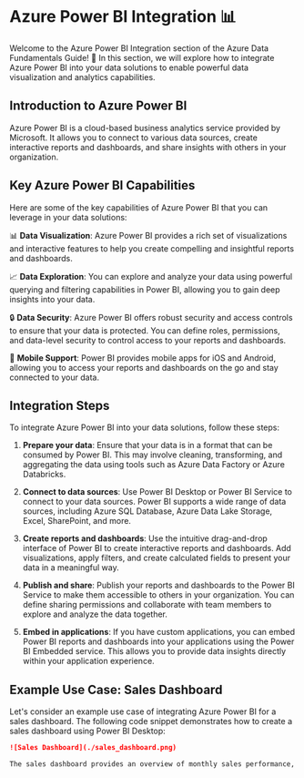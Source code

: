 # Azure Power BI Integration 📊

Welcome to the Azure Power BI Integration section of the Azure Data Fundamentals Guide! 🌟 In this section, we will explore how to integrate Azure Power BI into your data solutions to enable powerful data visualization and analytics capabilities.

## Introduction to Azure Power BI

Azure Power BI is a cloud-based business analytics service provided by Microsoft. It allows you to connect to various data sources, create interactive reports and dashboards, and share insights with others in your organization.

## Key Azure Power BI Capabilities

Here are some of the key capabilities of Azure Power BI that you can leverage in your data solutions:

📊 **Data Visualization**: Azure Power BI provides a rich set of visualizations and interactive features to help you create compelling and insightful reports and dashboards.

📈 **Data Exploration**: You can explore and analyze your data using powerful querying and filtering capabilities in Power BI, allowing you to gain deep insights into your data.

🔒 **Data Security**: Azure Power BI offers robust security and access controls to ensure that your data is protected. You can define roles, permissions, and data-level security to control access to your reports and dashboards.

📱 **Mobile Support**: Power BI provides mobile apps for iOS and Android, allowing you to access your reports and dashboards on the go and stay connected to your data.

## Integration Steps

To integrate Azure Power BI into your data solutions, follow these steps:

1. **Prepare your data**: Ensure that your data is in a format that can be consumed by Power BI. This may involve cleaning, transforming, and aggregating the data using tools such as Azure Data Factory or Azure Databricks.

2. **Connect to data sources**: Use Power BI Desktop or Power BI Service to connect to your data sources. Power BI supports a wide range of data sources, including Azure SQL Database, Azure Data Lake Storage, Excel, SharePoint, and more.

3. **Create reports and dashboards**: Use the intuitive drag-and-drop interface of Power BI to create interactive reports and dashboards. Add visualizations, apply filters, and create calculated fields to present your data in a meaningful way.

4. **Publish and share**: Publish your reports and dashboards to the Power BI Service to make them accessible to others in your organization. You can define sharing permissions and collaborate with team members to explore and analyze the data together.

5. **Embed in applications**: If you have custom applications, you can embed Power BI reports and dashboards into your applications using the Power BI Embedded service. This allows you to provide data insights directly within your application experience.

## Example Use Case: Sales Dashboard

Let's consider an example use case of integrating Azure Power BI for a sales dashboard. The following code snippet demonstrates how to create a sales dashboard using Power BI Desktop:

```markdown
![Sales Dashboard](./sales_dashboard.png)

The sales dashboard provides an overview of monthly sales performance, top-selling products, and regional sales trends. The visualizations include bar charts, line charts, and a map visualization.

